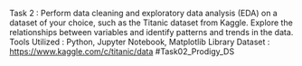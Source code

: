 Task 2 : Perform data cleaning and exploratory data analysis (EDA) on a dataset of your choice, such as the Titanic dataset from Kaggle. Explore the relationships between variables and identify patterns and trends in the data.
Tools Utilized : Python, Jupyter Notebook, Matplotlib Library
Dataset : https://www.kaggle.com/c/titanic/data
#Task02_Prodigy_DS
